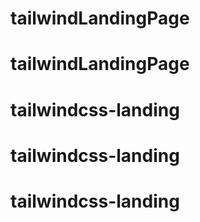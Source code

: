 # tailwindLandingPage
# tailwindLandingPage
# tailwindcss-landing
# tailwindcss-landing
# tailwindcss-landing
